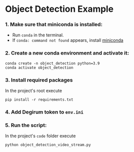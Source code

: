 # Object Detection Example

### 1. Make sure that miniconda is installed:
- Run `conda` in the terminal.
- If `conda: command not found` appears, install [miniconda](https://docs.anaconda.com/miniconda/miniconda-install/)

### 2. Create a new conda environment and activate it:
```
conda create -n object_detection python=3.9
conda activate object_detection

```

### 3. Install required packages
In the project's root execute
```
pip install -r requirements.txt
```

### 4. Add Degirum token to `env.ini`

### 5. Run the script:
In the project's `code` folder execute
```
python object_detection_video_stream.py
```

